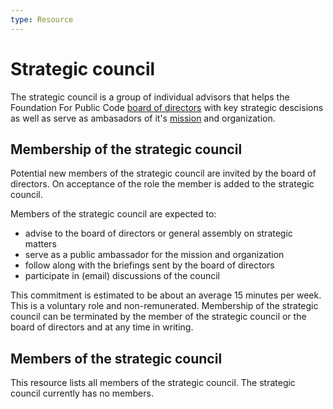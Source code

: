```yaml
---
type: Resource
---
```


# Strategic council

The strategic council is a group of individual advisors that helps the Foundation For Public Code [board of directors](../organization/governance-model.md#board-of-directors) with key strategic descisions as well as serve as ambasadors of it's [mission](mission.md) and organization.

## Membership of the strategic council

Potential new members of the strategic council are invited by the board of directors.
On acceptance of the role the member is added to the strategic council.

Members of the strategic council are expected to:

* advise to the board of directors or general assembly on strategic matters
* serve as a public ambassador for the mission and organization
* follow along with the briefings sent by the board of directors
* participate in (email) discussions of the council

This commitment is estimated to be about an average 15 minutes per week.
This is a voluntary role and non-remunerated.
Membership of the strategic council can be terminated by the member of the strategic council or the board of directors and at any time in writing.

## Members of the strategic council

This resource lists all members of the strategic council.
The strategic council currently has no members.
